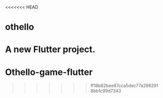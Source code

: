 <<<<<<< HEAD
# othello

A new Flutter project.
=======
# Othello-game-flutter
>>>>>>> ff18b82bee87cca5dec77a2982918bb1c99d7343
